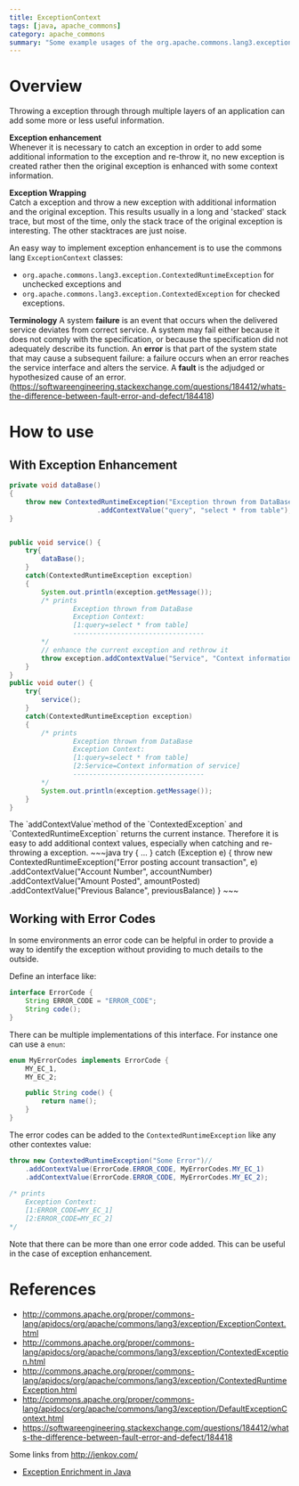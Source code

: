 ```yaml
---
title: ExceptionContext
tags: [java, apache_commons]
category: apache_commons
summary: "Some example usages of the org.apache.commons.lang3.exception.ExceptionContext class."
---
```


# Overview
Throwing a exception through through multiple layers of an application can add some more or less useful information.

**Exception enhancement**  
Whenever it is necessary to catch an exception in order to add some additional information to the exception and re-throw it, no new exception is created rather then the original exception is enhanced with some context information.

**Exception Wrapping**  
Catch a exception and throw a new exception with additional information and the original exception. This results usually in a long and 'stacked' stack trace, but most of the time, only the stack trace of the original exception is interesting. The other stacktraces are just noise.

An easy way to implement exception enhancement is to use the commons lang `ExceptionContext` classes:

* `org.apache.commons.lang3.exception.ContextedRuntimeException` for unchecked exceptions and
* `org.apache.commons.lang3.exception.ContextedException` for checked exceptions.

**Terminology**
A system **failure** is an event that occurs when the delivered service deviates from correct service. A system may fail either because it does not comply with the specification, or because the specification did not adequately describe its function. An **error** is that part of the system state that may cause a subsequent failure: a failure occurs when an error reaches the service interface and alters the service. A **fault** is the adjudged or hypothesized cause of an error.  
(https://softwareengineering.stackexchange.com/questions/184412/whats-the-difference-between-fault-error-and-defect/184418)

# How to use

## With Exception Enhancement

~~~java
private void dataBase()
{
    throw new ContextedRuntimeException("Exception thrown from DataBase")
                      .addContextValue("query", "select * from table");
}


public void service() {
    try{
        dataBase();
    }
    catch(ContextedRuntimeException exception)
    {
        System.out.println(exception.getMessage());
        /* prints
                Exception thrown from DataBase
                Exception Context:
                [1:query=select * from table]
                ---------------------------------
        */
        // enhance the current exception and rethrow it
        throw exception.addContextValue("Service", "Context information of service");
    }
}
public void outer() {
    try{
        service();
    }
    catch(ContextedRuntimeException exception)
    {
        /* prints
                Exception thrown from DataBase
                Exception Context:
                [1:query=select * from table]
                [2:Service=Context information of service]
                ---------------------------------
        */
        System.out.println(exception.getMessage());
    }
}
~~~

<div class="info" title="Method chaining" markdown="1">
The `addContextValue`method of the `ContextedException` and `ContextedRuntimeException` returns the current instance. Therefore it is easy to add additional context values, especially when catching and re-throwing a exception.
~~~java
try {
      ...
    } catch (Exception e) {
      throw new ContextedRuntimeException("Error posting account transaction", e)
           .addContextValue("Account Number", accountNumber)
           .addContextValue("Amount Posted", amountPosted)
           .addContextValue("Previous Balance", previousBalance)
}
~~~
</div>

## Working with Error Codes

In some environments an error code can be helpful in order to provide a way to identify the exception without providing to much details to the outside.

Define an interface like:

~~~java
interface ErrorCode {
    String ERROR_CODE = "ERROR_CODE";
    String code();
}
~~~

There can be multiple implementations of this interface. For instance one can use a `enun`:

~~~java
enum MyErrorCodes implements ErrorCode {
    MY_EC_1,
    MY_EC_2;

    public String code() {
        return name();
    }
}
~~~

The error codes can be added to the `ContextedRuntimeException` like any other contextes value:

~~~java
throw new ContextedRuntimeException("Some Error")//
    .addContextValue(ErrorCode.ERROR_CODE, MyErrorCodes.MY_EC_1)
    .addContextValue(ErrorCode.ERROR_CODE, MyErrorCodes.MY_EC_2);
    
/* prints
    Exception Context:
    [1:ERROR_CODE=MY_EC_1]
    [2:ERROR_CODE=MY_EC_2]
*/
~~~

Note that there can be more than one error code added. This can be useful in the case of exception enhancement.


# References
* <http://commons.apache.org/proper/commons-lang/apidocs/org/apache/commons/lang3/exception/ExceptionContext.html>
* <http://commons.apache.org/proper/commons-lang/apidocs/org/apache/commons/lang3/exception/ContextedException.html>
* <http://commons.apache.org/proper/commons-lang/apidocs/org/apache/commons/lang3/exception/ContextedRuntimeException.html>
* <http://commons.apache.org/proper/commons-lang/apidocs/org/apache/commons/lang3/exception/DefaultExceptionContext.html>
* <https://softwareengineering.stackexchange.com/questions/184412/whats-the-difference-between-fault-error-and-defect/184418>

Some links from <http://jenkov.com/>

* [Exception Enrichment in Java](http://tutorials.jenkov.com/java-exception-handling/exception-enrichment.html)
